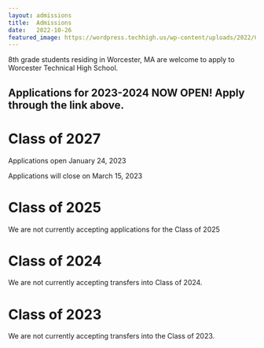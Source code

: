 ```yaml
---
layout: admissions
title:  Admissions
date:   2022-10-26
featured_image: https://wordpress.techhigh.us/wp-content/uploads/2022/04/sigmund-HsTnjCVQ798-unsplash-1.jpg
---
```


8th grade students residing in Worcester, MA are welcome to apply to Worcester Technical High School.

## Applications for 2023-2024 NOW OPEN!  Apply through the link above.

<div class="container" markdown="1">

<div class="items" markdown="1">

# Class of 2027 
Applications open January 24, 2023

Applications will close on March 15, 2023

</div>
<div class="items" markdown="1">

# Class of 2025  
We are not currently accepting applications for the Class of 2025  

</div>
<div class="items" markdown="1">

# Class of 2024
We are not currently accepting transfers into Class of 2024.

</div>
<div class="items" markdown="1">

# Class of 2023​  
We are not currently accepting transfers into the Class of 2023.

</div>

</div>